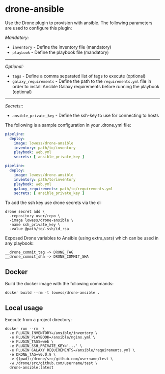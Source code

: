 # drone-ansible

Use the Drone plugin to provision with ansible.
The following parameters are used to configure this plugin:

*Mandatory:*
* `inventory` - Define the inventory file (mandatory)
* `playbook` - Define the playbook file (mandatory)
---
*Optional:*
* `tags` - Define a comma separated list of tags to execute (optional)
* `galaxy_requirements` - Define the path to the `requirements.yml` file in order to install Ansible Galaxy requirements before running the playbook (optional)
---
*Secrets:*:
* `ansible_private_key` - Define the ssh-key to use for connecting to hosts

The following is a sample configuration in your .drone.yml file:

```yaml
pipeline:
  deploy:
    image: lowess/drone-ansible
    inventory: path/to/inventory
    playbook: web.yml
    secrets: [ ansible_private_key ]
```

```yaml
pipeline:
  deploy:
    image: lowess/drone-ansible
    inventory: path/to/inventory
    playbook: web.yml
    galaxy_requirements: path/to/requirements.yml
    secrets: [ ansible_private_key ]
```
To add the ssh key use drone secrets via the cli

```
drone secret add \
  -repository user/repo \
  -image lowess/drone-ansible \
  -name ssh_private_key \
  -value @path/to/.ssh/id_rsa
```

Exposed Drone variables to Ansible (using extra_vars) which can be used in any playbook:

```
__drone_commit_tag -> DRONE_TAG
__drone_commit_sha -> DRONE_COMMIT_SHA
```


## Docker

Build the docker image with the following commands:

```
docker build --rm -t lowess/drone-ansible .
```

## Local usage

Execute from a project directory:

```
docker run --rm  \
  -e PLUGIN_INVENTORY=/ansible/inventory \
  -e PLUGIN_PLAYBOOK=/ansible/nginx.yml \
  -e PLUGIN_TAGS=web \
  -e PLUGIN_SSH_PRIVATE_KEY='...' \
  -e PLUGIN_GALAXY_REQUIREMENTS=/ansible/requirements.yml \
  -e DRONE_TAG=v0.0.9 \
  -v $(pwd):/drone/src/github.com/username/test \
  -w /drone/src/github.com/username/test \
  drone-ansible:latest
```


